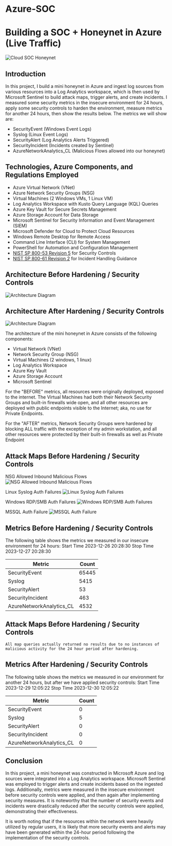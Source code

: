 # Azure-SOC
# Building a SOC + Honeynet in Azure (Live Traffic)
![Cloud SOC Honeynet](https://github.com/CPamb/Azure-SOC/assets/149398071/3a2140e6-9673-4ab0-9704-b5ab44a95531)


## Introduction

In this project, I build a mini honeynet in Azure and ingest log sources from various resources into a Log Analytics workspace, which is then used by Microsoft Sentinel to build attack maps, trigger alerts, and create incidents. I measured some security metrics in the insecure environment for 24 hours, apply some security controls to harden the environment, measure metrics for another 24 hours, then show the results below. The metrics we will show are:

- SecurityEvent (Windows Event Logs)
- Syslog (Linux Event Logs)
- SecurityAlert (Log Analytics Alerts Triggered)
- SecurityIncident (Incidents created by Sentinel)
- AzureNetworkAnalytics_CL (Malicious Flows allowed into our honeynet)

## Technologies, Azure Components, and Regulations Employed
- Azure Virtual Network (VNet)
- Azure Network Security Groups (NSG)
- Virtual Machines (2 Windows VMs, 1 Linux VM)
- Log Analytics Workspace with Kusto Query Language (KQL) Queries
- Azure Key Vault for Secure Secrets Management
- Azure Storage Account for Data Storage
- Microsoft Sentinel for Security Information and Event Management (SIEM)
- Microsoft Defender for Cloud to Protect Cloud Resources
- Windows Remote Desktop for Remote Access
- Command Line Interface (CLI) for System Management
- PowerShell for Automation and Configuration Management
- [NIST SP 800-53 Revision 5](https://csrc.nist.gov/publications/detail/sp/800-53/rev-5/final) for Security Controls
- [NIST SP 800-61 Revision 2](https://www.nist.gov/privacy-framework/nist-sp-800-61) for Incident Handling Guidance

## Architecture Before Hardening / Security Controls
![Architecture Diagram](https://github.com/CPamb/Azure-SOC/assets/149398071/db6e23ad-fae7-43c1-8fd4-5a98f0eb5f5b)


## Architecture After Hardening / Security Controls
![Architecture Diagram](https://github.com/CPamb/Azure-SOC/assets/149398071/807dd578-7c95-40e6-b598-556bb94e6ad9)


The architecture of the mini honeynet in Azure consists of the following components:

- Virtual Network (VNet)
- Network Security Group (NSG)
- Virtual Machines (2 windows, 1 linux)
- Log Analytics Workspace
- Azure Key Vault
- Azure Storage Account
- Microsoft Sentinel

For the "BEFORE" metrics, all resources were originally deployed, exposed to the internet. The Virtual Machines had both their Network Security Groups and built-in firewalls wide open, and all other resources are deployed with public endpoints visible to the Internet; aka, no use for Private Endpoints.

For the "AFTER" metrics, Network Security Groups were hardened by blocking ALL traffic with the exception of my admin workstation, and all other resources were protected by their built-in firewalls as well as Private Endpoint

## Attack Maps Before Hardening / Security Controls

NSG Allowed Inbound Malicious Flows
![NSG Allowed Inbound Malicious Flows](https://github.com/CPamb/Azure-SOC/assets/149398071/a18b2c91-a524-4e1e-8464-a5e3a8d2f387)<br>

Linux Syslog Auth Failures
![Linux Syslog Auth Failures](https://github.com/CPamb/Azure-SOC/assets/149398071/854b06af-6d28-4671-8619-1ce37991586f)<br>

Windows RDP/SMB Auth Failures
![Windows RDP/SMB Auth Failures](https://github.com/CPamb/Azure-SOC/assets/149398071/cd5c17ae-72d7-4ba9-8344-c975c2a26bb2)<br>

MSSQL Auth Failure
![MSSQL Auth Failure](https://github.com/CPamb/Azure-SOC/assets/149398071/333136be-7155-4b54-af19-75d336e9ecc5)


## Metrics Before Hardening / Security Controls

The following table shows the metrics we measured in our insecure environment for 24 hours:
Start Time 2023-12-26 20:28:30
Stop Time 2023-12-27 20:28:30

| Metric                   | Count
| ------------------------ | -----
| SecurityEvent            | 65445
| Syslog                   | 5415
| SecurityAlert            | 53
| SecurityIncident         | 463
| AzureNetworkAnalytics_CL | 4532

## Attack Maps Before Hardening / Security Controls

```All map queries actually returned no results due to no instances of malicious activity for the 24 hour period after hardening.```

## Metrics After Hardening / Security Controls

The following table shows the metrics we measured in our environment for another 24 hours, but after we have applied security controls:
Start Time 2023-12-29 12:05:22
Stop Time	2023-12-30 12:05:22

| Metric                   | Count
| ------------------------ | -----
| SecurityEvent            | 0
| Syslog                   | 5
| SecurityAlert            | 0
| SecurityIncident         | 0
| AzureNetworkAnalytics_CL | 0

## Conclusion

In this project, a mini honeynet was constructed in Microsoft Azure and log sources were integrated into a Log Analytics workspace. Microsoft Sentinel was employed to trigger alerts and create incidents based on the ingested logs. Additionally, metrics were measured in the insecure environment before security controls were applied, and then again after implementing security measures. It is noteworthy that the number of security events and incidents were drastically reduced after the security controls were applied, demonstrating their effectiveness.

It is worth noting that if the resources within the network were heavily utilized by regular users, it is likely that more security events and alerts may have been generated within the 24-hour period following the implementation of the security controls.

